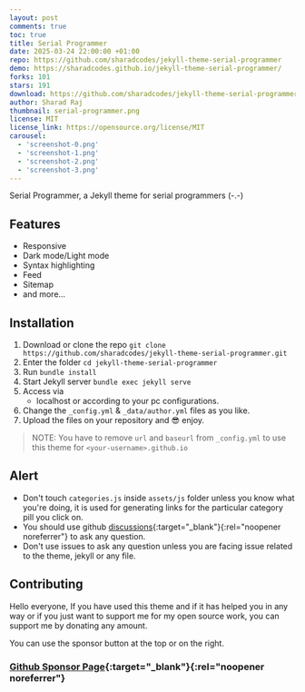 ```yaml
---
layout: post
comments: true
toc: true
title: Serial Programmer
date: 2025-03-24 22:00:00 +01:00
repo: https://github.com/sharadcodes/jekyll-theme-serial-programmer
demo: https://sharadcodes.github.io/jekyll-theme-serial-programmer/
forks: 101
stars: 191
download: https://github.com/sharadcodes/jekyll-theme-serial-programmer/archive/refs/heads/main.zip
author: Sharad Raj
thumbnail: serial-programmer.png
license: MIT
license_link: https://opensource.org/license/MIT
carousel:
  - 'screenshot-0.png'
  - 'screenshot-1.png'
  - 'screenshot-2.png'
  - 'screenshot-3.png'
---
```


Serial Programmer, a Jekyll theme for serial programmers (-.-)

## Features

- Responsive
- Dark mode/Light mode
- Syntax highlighting
- Feed
- Sitemap
- and more...

## Installation

1. Download or clone the repo
   `git clone https://github.com/sharadcodes/jekyll-theme-serial-programmer.git`
2. Enter the folder
   `cd jekyll-theme-serial-programmer`
3. Run
   `bundle install`
4. Start Jekyll server
   `bundle exec jekyll serve`
5. Access via
   - localhost or according to your pc configurations.
6. Change the `_config.yml` & `_data/author.yml` files as you like.
7. Upload the files on your repository and :sunglasses: enjoy.

> NOTE: You have to remove `url` and `baseurl` from `_config.yml` to use this theme for `<your-username>.github.io`

## Alert

- Don't touch `categories.js` inside `assets/js` folder unless you know what you're doing, it is used for generating links for the particular category pill you click on.
- You should use github [discussions](https://github.com/sharadcodes/jekyll-theme-serial-programmer/discussions){:target="_blank"}{:rel="noopener noreferrer"} to ask any question.
- Don't use issues to ask any question unless you are facing issue related to the theme, jekyll or any file.

## Contributing

Hello everyone, If you have used this theme and if it has helped you in any way or if you just want to support me for my open source work, you can support me by donating any amount.

You can use the sponsor button at the top or on the right.

### [Github Sponsor Page](https://github.com/sponsors/sharadcodes){:target="_blank"}{:rel="noopener noreferrer"}
